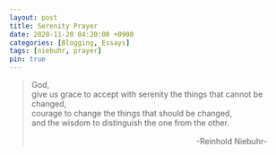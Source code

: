 ```yaml
---
layout: post
title: Serenity Prayer
date: 2020-11-20 04:20:00 +0900
categories: [Blogging, Essays]
tags: [niebuhr, prayer]
pin: true
---
```


>God,<br>
>give us grace to accept with serenity the things that cannot be changed,<br> 
>courage to change the things that should be changed,<br> 
>and the wisdom to distinguish the one from the other.<br>
>                             
>　　　　　　　　　　　　　　　　　　　　　-Reinhold Niebuhr-

